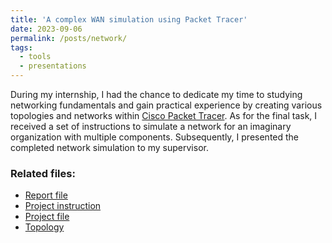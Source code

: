 ```yaml
---
title: 'A complex WAN simulation using Packet Tracer'
date: 2023-09-06
permalink: /posts/network/
tags:
  - tools
  - presentations
---
```

During my internship, I had the chance to dedicate my time to studying networking fundamentals and gain practical experience by creating various topologies and networks within [Cisco Packet Tracer](https://www.netacad.com/courses/packet-tracer). As for the final task, I received a set of instructions to simulate a network for an imaginary organization with multiple components. Subsequently, I presented the completed network simulation to my supervisor.

### Related files:
* [Report file](https://0xGwyn.github.io/files/wan/report.pdf)
* [Project instruction](https://0xGwyn.github.io/files/wan/instruction.pdf)
* [Project file](https://0xGwyn.github.io/files/wan/packet-tracer-file.zip)
* [Topology](https://0xGwyn.github.io/files/wan/topology.png)